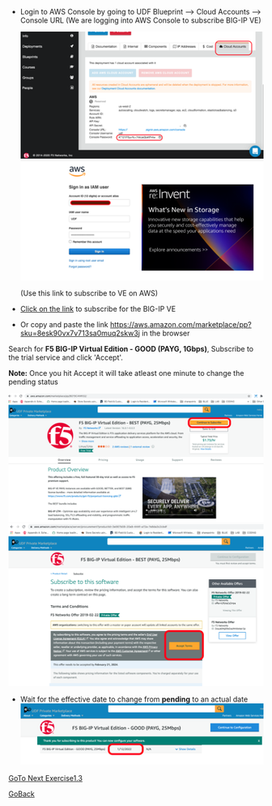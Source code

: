 - Login to AWS Console by going to UDF Blueprint –> Cloud Accounts –> Console URL
  (We are logging into AWS Console to subscribe BIG-IP VE)

   ![alt text](../images/awspass.png)
   ![alt text](../images/login.png)
  
   (Use this link to subscribe to VE on AWS)

- [Click on the link](https://aws.amazon.com/marketplace/pp?sku=8esk90vx7v713sa0muq2skw3j) to subscribe for the BIG-IP VE
- Or copy and paste the link https://aws.amazon.com/marketplace/pp?sku=8esk90vx7v713sa0muq2skw3j in the browser

Search for **F5 BIG-IP Virtual Edition - GOOD (PAYG, 1Gbps)**, Subscribe to the trial service and click 'Accept'.

**Note:**  Once you hit Accept it will take atleast one minute to change the pending status

![alt text](../images/pay1.png)
   ![alt text](../images/pay2.png)

- Wait for the effective date to change from **pending** to an actual date
   ![alt text](../images/pay3.png)

[GoTo Next Exercise1.3](../Exercise1.3)

[GoBack](../README.md)
